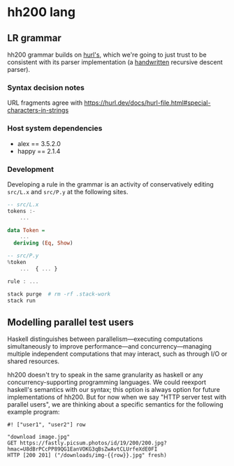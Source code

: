 # hh200 lang

## LR grammar

hh200 grammar builds on [hurl's](https://hurl.dev/docs/grammar.html), which we're going to just trust to be consistent with
its parser implementation (a [handwritten](https://github.com/Orange-OpenSource/hurl/blob/master/packages/hurl_core/src/parser/primitives.rs) recursive descent parser).

### Syntax decision notes
URL fragments agree with https://hurl.dev/docs/hurl-file.html#special-characters-in-strings


### Host system dependencies
- alex == 3.5.2.0
- happy == 2.1.4

### Development
Developing a rule in the grammar is an activity of conservatively editing `src/L.x` and `src/P.y` at the following sites.

```haskell
-- src/L.x
tokens :-
    ...

data Token =
    ...
  deriving (Eq, Show)
```
```haskell
-- src/P.y
%token
    ...  { ... }

rule : ...
```
``` sh
stack purge  # rm -rf .stack-work
stack run
```

## Modelling parallel test users

Haskell distinguishes between parallelism—executing computations simultaneously to improve
performance—and concurrency—managing multiple independent computations that may interact,
such as through I/O or shared resources.

hh200 doesn't try to speak in the same granularity as haskell or any concurrency-supporting
programming languages. We could reexport haskell's semantics with our syntax; this option
is always option for future implementations of hh200. But for now when we say "HTTP server
test with parallel users", we are thinking about a specific semantics for the following
example program:

```
#! ["user1", "user2"] row

"download image.jpg"
GET https://fastly.picsum.photos/id/19/200/200.jpg?hmac=U8dBrPCcPP89QG1EanVOKG3qBsZwAvtCLUrfeXdE0FI
HTTP [200 201] ("/downloads/img-{{row}}.jpg" fresh)

```
